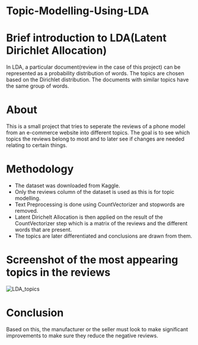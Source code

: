# Topic-Modelling-Using-LDA

# Brief introduction to LDA(Latent Dirichlet Allocation)
In LDA, a particular document(review in the case of this project) can be represented as a probability distribution of words. The topics are chosen based on the Dirichlet distribution. The documents with similar topics have the same group of words.

# About
This is a small project that tries to seperate the reviews of a phone model from an e-commerce website into different topics. The goal is to see which topics the reviews belong to most and to later see if changes are needed relating to certain things.

# Methodology
- The dataset was downloaded from Kaggle.
- Only the reviews column of the dataset is used as this is for topic modelling.
- Text Preprocessing is done using CountVectorizer and stopwords are removed.
- Latent Dirichelt Allocation is then applied on the result of the CountVectorizer step which is a matrix of the reviews and the different words that are present.
- The topics are later differentiated and conclusions are drawn from them.

# Screenshot of the most appearing topics in the reviews
![LDA_topics](https://user-images.githubusercontent.com/66258607/120754287-12d24300-c52a-11eb-9b1f-8e072b5288ec.PNG)
 
 # Conclusion
 Based on this, the manufacturer or the seller must look to make significant improvements to make sure they reduce the negative reviews.

